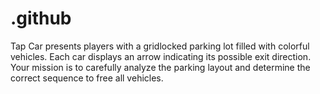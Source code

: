 # .github
Tap Car presents players with a gridlocked parking lot filled with colorful vehicles. Each car displays an arrow indicating its possible exit direction. Your mission is to carefully analyze the parking layout and determine the correct sequence to free all vehicles. 
